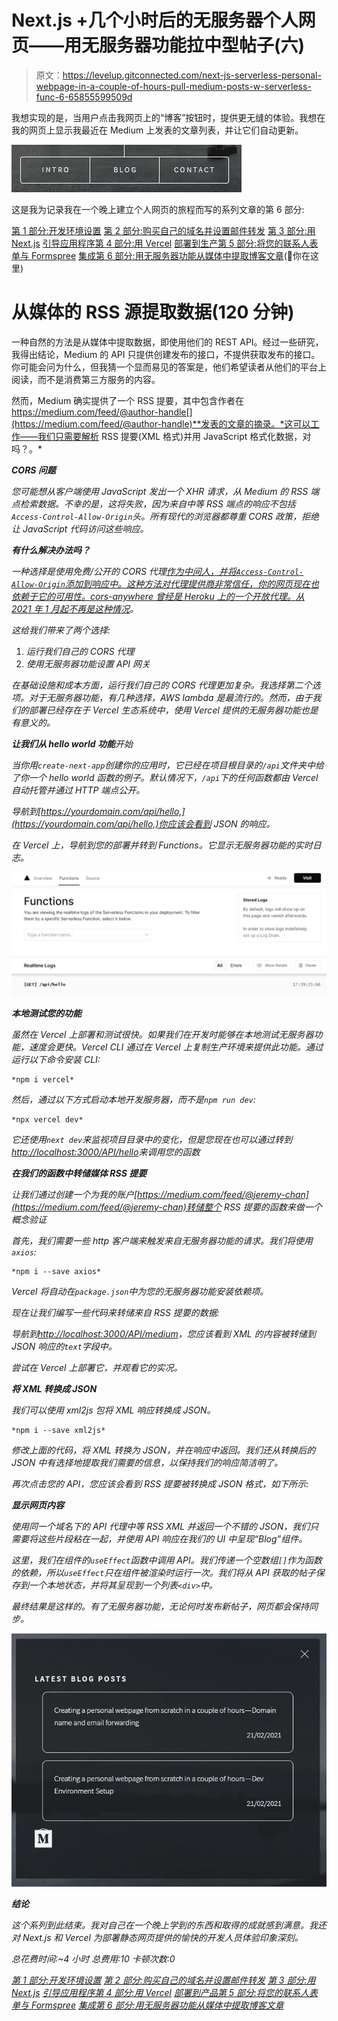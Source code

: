 # Next.js +几个小时后的无服务器个人网页——用无服务器功能拉中型帖子(六)

> 原文：<https://levelup.gitconnected.com/next-js-serverless-personal-webpage-in-a-couple-of-hours-pull-medium-posts-w-serverless-func-6-65855599509d>

我想实现的是，当用户点击我网页上的“博客”按钮时，提供更无缝的体验。我想在我的网页上显示我最近在 Medium 上发表的文章列表，并让它们自动更新。

![](img/f2b4b7cab0f5b4fc28a461f0ba71bd32.png)

这是我为记录我在一个晚上建立个人网页的旅程而写的系列文章的第 6 部分:

[第 1 部分:开发环境设置](https://jeremy-chan.medium.com/creating-a-personal-webpage-from-scratch-in-2021-development-environment-part-1-b0b45396da00)
[第 2 部分:购买自己的域名并设置邮件转发](https://jeremy-chan.medium.com/creating-a-personal-webpage-from-scratch-in-a-couple-of-hours-getting-a-domain-name-and-email-73a462a4c183) [第 3 部分:用 Next.js](https://jeremy-chan.medium.com/next-js-serverless-personal-webpage-in-a-couple-of-hours-bootstrapping-the-app-with-next-js-b87d468f9cdc) [引导应用程序第 4 部分:用 Vercel](https://jeremy-chan.medium.com/next-js-serverless-personal-webpage-in-a-couple-of-hours-deploying-to-production-with-vercel-b35fe5daeaa7) [](https://jeremy-chan.medium.com/next-js-serverless-personal-webpage-in-a-couple-of-hours-deploying-to-production-with-vercel-b35fe5daeaa7) [部署到生产第 5 部分:将您的联系人表单与 Formspree](https://jeremy-chan.medium.com/next-js-serverless-personal-webpage-in-a-couple-of-hours-create-contact-form-with-formspree-5-cb6419f86917) [集成第 6 部分:用无服务器功能从媒体中提取博客文章](https://jeremy-chan.medium.com/next-js-serverless-personal-webpage-in-a-couple-of-hours-pull-medium-posts-w-serverless-func-6-65855599509d)(📍你在这里)

# **从媒体的 RSS 源提取数据(120 分钟)**

一种自然的方法是从媒体中提取数据，即使用他们的 REST API。经过一些研究，我得出结论，Medium 的 API 只提供创建发布的接口，不提供获取发布的接口。你可能会问为什么，但我猜一个显而易见的答案是，他们希望读者从他们的平台上阅读，而不是消费第三方服务的内容。

然而，Medium 确实提供了一个 RSS 提要，其中包含作者在 https://medium.com/feed/@author-handle[](https://medium.com/feed/@author-handle)**发表的文章的摘录。*这可以工作——我们只需要解析 RSS 提要(XML 格式)并用 JavaScript 格式化数据，对吗？。*

***CORS 问题***

*您可能想从客户端使用 JavaScript 发出一个 XHR 请求，从 Medium 的 RSS 端点检索数据。不幸的是，这将失败，因为来自中等 RSS 端点的响应不包括`Access-Control-Allow-Origin`头。所有现代的浏览器都尊重 CORS 政策，拒绝让 JavaScript 代码访问这些响应。*

***有什么解决办法吗？***

*一种选择是使用免费/公开的 CORS 代理[作为中间人，并将`Access-Control-Allow-Origin`添加到响应中。这种方法对代理提供商非常信任，你的网页现在也依赖于它的可用性。cors-anywhere 曾经是 Heroku 上的一个开放代理。](https://nordicapis.com/10-free-to-use-cors-proxies/)[从 2021 年 1 月起不再是这种情况](https://github.com/Rob--W/cors-anywhere/issues/301)。*

*这给我们带来了两个选择:*

1.  *运行我们自己的 CORS 代理*
2.  *使用无服务器功能设置 API 网关*

*在基础设施和成本方面，运行我们自己的 CORS 代理更加复杂。我选择第二个选项。对于无服务器功能，有几种选择，AWS lambda 是最流行的。然而，由于我们的部署已经存在于 Vercel 生态系统中，使用 Vercel 提供的无服务器功能也是有意义的。*

***让我们从 hello world 功能**开始*

*当你用`create-next-app`创建你的应用时，它已经在项目根目录的`/api`文件夹中给了你一个 hello world 函数的例子。默认情况下，`/api`下的任何函数都由 Vercel 自动托管并通过 HTTP 端点公开。*

*导航到[https://yourdomain.com/api/hello,](https://yourdomain.com/api/hello,)你应该会看到 JSON 的响应。*

*在 Vercel 上，导航到您的部署并转到 Functions。它显示无服务器功能的实时日志。*

*![](img/5259f7acaed860f281aedb5cb7c9eefa.png)*

***本地测试您的功能***

*虽然在 Vercel 上部署和测试很快。如果我们在开发时能够在本地测试无服务器功能，速度会更快。Vercel CLI 通过在 Vercel 上复制生产环境来提供此功能。通过运行以下命令安装 CLI:*

```
*npm i vercel*
```

*然后，通过以下方式启动本地开发服务器，而不是`npm run dev`:*

```
*npx vercel dev*
```

*它还使用`next dev`来监视项目目录中的变化，但是您现在也可以通过转到[http://localhost:3000/API/hello](http://localhost:3001/api/hello)来调用您的函数*

***在我们的函数中转储媒体 RSS 提要***

*让我们通过创建一个为我的账户[https://medium.com/feed/@jeremy-chan](https://medium.com/feed/@jeremy-chan)转储整个 RSS 提要的函数来做一个概念验证*

*首先，我们需要一些 http 客户端来触发来自无服务器功能的请求。我们将使用`axios`:*

```
*npm i --save axios*
```

*Vercel 将自动在`package.json`中为您的无服务器功能安装依赖项。*

*现在让我们编写一些代码来转储来自 RSS 提要的数据:*

*导航到[http://localhost:3000/API/medium](http://localhost:3001/api/medium)，您应该看到 XML 的内容被转储到 JSON 响应的`text`字段中。*

*尝试在 Vercel 上部署它，并观看它的实况。*

***将 XML 转换成 JSON***

*我们可以使用 xml2js 包将 XML 响应转换成 JSON。*

```
*npm i --save xml2js*
```

*修改上面的代码，将 XML 转换为 JSON，并在响应中返回。我们还从转换后的 JSON 中有选择地提取我们需要的信息，以保持我们的响应简洁明了。*

*再次点击您的 API，您应该会看到 RSS 提要被转换成 JSON 格式，如下所示:*

***显示网页内容***

*使用同一个域名下的 API 代理中等 RSS XML 并返回一个不错的 JSON，我们只需要将这些片段粘在一起，并使用 API 响应在我们的 UI 中呈现“Blog”组件。*

*这里，我们在组件的`useEffect`函数中调用 API。我们传递一个空数组`[]`作为函数的依赖，所以`useEffect`只在组件被渲染时运行一次。我们将从 API 获取的帖子保存到一个本地状态，并将其呈现到一个列表`<div>`中。*

*最终结果是这样的。有了无服务器功能，无论何时发布新帖子，网页都会保持同步。*

*![](img/d164c01c6676f800ca4835154b0276ce.png)*

***结论***

*这个系列到此结束。我对自己在一个晚上学到的东西和取得的成就感到满意。我还对 Next.js 和 Vercel 为部署静态网页提供的愉快的开发人员体验印象深刻。*

*总花费时间:~4 小时
总费用:10
卡顿次数:0*

*[第 1 部分:开发环境设置](https://jeremy-chan.medium.com/creating-a-personal-webpage-from-scratch-in-2021-development-environment-part-1-b0b45396da00)
[第 2 部分:购买自己的域名并设置邮件转发](https://jeremy-chan.medium.com/creating-a-personal-webpage-from-scratch-in-a-couple-of-hours-getting-a-domain-name-and-email-73a462a4c183) [第 3 部分:用 Next.js](https://jeremy-chan.medium.com/next-js-serverless-personal-webpage-in-a-couple-of-hours-bootstrapping-the-app-with-next-js-b87d468f9cdc) [引导应用程序第 4 部分:用 Vercel](https://jeremy-chan.medium.com/next-js-serverless-personal-webpage-in-a-couple-of-hours-deploying-to-production-with-vercel-b35fe5daeaa7)
[部署到产品第 5 部分:将您的联系人表单与 Formspree](https://jeremy-chan.medium.com/next-js-serverless-personal-webpage-in-a-couple-of-hours-create-contact-form-with-formspree-5-cb6419f86917) [集成第 6 部分:用无服务器功能从媒体中提取博客文章](https://jeremy-chan.medium.com/next-js-serverless-personal-webpage-in-a-couple-of-hours-pull-medium-posts-w-serverless-func-6-65855599509d)*